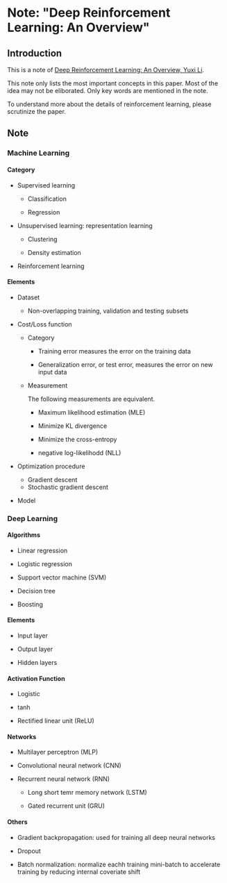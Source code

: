 # Note: "Deep Reinforcement Learning: An Overview"


## Introduction

This is a note of [Deep Reinforcement Learning: An Overview, Yuxi Li](https://arxiv.org/pdf/1701.07274.pdf).

This note only lists the most important concepts in this paper. Most of the idea may not be eliborated. Only key words are mentioned in the note.

To understand more about the details of reinforcement learning, please scrutinize the paper.

## Note

### Machine Learning

#### Category

* Supervised learning

  * Classification 
  
  * Regression

* Unsupervised learning: representation learning 

  * Clustering 
  
  * Density estimation

* Reinforcement learning

#### Elements

* Dataset

  * Non-overlapping training, validation and testing subsets

* Cost/Loss function

  * Category

    * Training error measures the error on the training data
	
    * Generalization error, or test error, measures the error on new input data
	
  * Measurement
  
    The following measurements are equivalent.
  
    * Maximum likelihood estimation (MLE)
	
	* Minimize KL divergence
	
	* Minimize the cross-entropy
	
	* negative log-likelihodd (NLL)

* Optimization procedure

  * Gradient descent 
  * Stochastic gradient descent

* Model

### Deep Learning

#### Algorithms

* Linear regression

* Logistic regression

* Support vector machine (SVM)

* Decision tree

* Boosting

#### Elements

* Input layer

* Output layer

* Hidden layers

#### Activation Function

* Logistic

* tanh

* Rectified linear unit (ReLU)

#### Networks

* Multilayer perceptron (MLP)

* Convolutional neural network (CNN)

* Recurrent neural network (RNN)

  * Long short temr memory network (LSTM)
  
  * Gated recurrent unit (GRU)

#### Others

 * Gradient backpropagation: used for training all deep neural networks
 
 * Dropout
 
 * Batch normalization: normalize eachh training mini-batch to accelerate training by reducing internal coveriate shift











